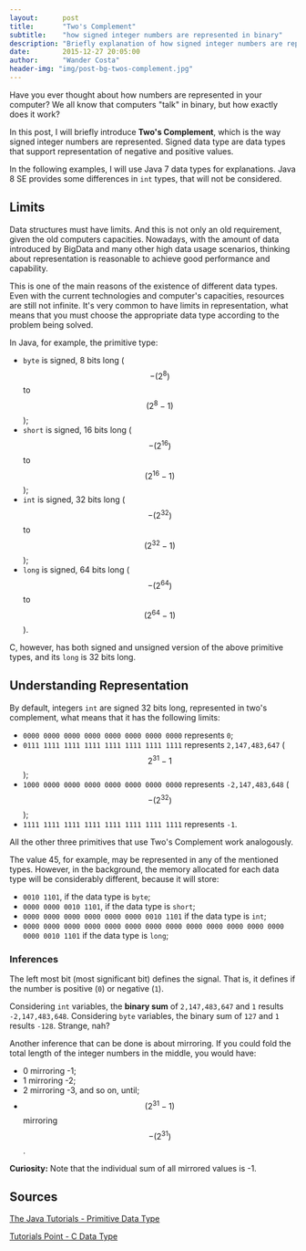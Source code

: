 ```yaml
---
layout:      post
title:       "Two's Complement"
subtitle:    "how signed integer numbers are represented in binary"
description: "Briefly explanation of how signed integer numbers are represented in binary."
date:        2015-12-27 20:05:00
author:      "Wander Costa"
header-img: "img/post-bg-twos-complement.jpg"
---
```


Have you ever thought about how numbers are represented in your computer? We all know that computers "talk" in binary, but how exactly does it work?

In this post, I will briefly introduce **Two's Complement**, which is the way signed integer numbers are represented. Signed data type are data types that support representation of negative and positive values.

In the following examples, I will use Java 7 data types for explanations. Java 8 SE provides some differences in `int` types, that will not be considered.

## Limits

Data structures must have limits. And this is not only an old requirement, given the old computers capacities. Nowadays, with the amount of data introduced by BigData and many other high data usage scenarios, thinking about representation is reasonable to achieve good performance and capability.

This is one of the main reasons of the existence of different data types. Even with the current technologies and computer's capacities, resources are still not infinite. It's very common to have limits in representation, what means that you must choose the appropriate data type according to the problem being solved.

In Java, for example, the primitive type:

* `byte` is signed, 8 bits long ($$ -(2^{8}) $$ to $$ (2^{8} - 1) $$);
* `short` is signed, 16 bits long ($$ -(2^{16}) $$ to $$ (2^{16} - 1) $$);
* `int` is signed, 32 bits long ($$ -(2^{32}) $$ to $$ (2^{32} - 1) $$);
* `long` is signed, 64 bits long ($$ -(2^{64}) $$ to $$ (2^{64} - 1) $$).

C, however, has both signed and unsigned version of the above primitive types, and its `long` is 32 bits long.

## Understanding Representation

By default, integers `int` are signed 32 bits long, represented in two's complement, what means that it has the following limits:

* `0000 0000 0000 0000 0000 0000 0000 0000` represents `0`;
* `0111 1111 1111 1111 1111 1111 1111 1111` represents `2,147,483,647` ($$ 2^{31}-1 $$);
* `1000 0000 0000 0000 0000 0000 0000 0000` represents `-2,147,483,648` ($$ - (2^{32}) $$);
* `1111 1111 1111 1111 1111 1111 1111 1111` represents `-1`.

All the other three primitives that use Two's Complement work analogously.

The value 45, for example, may be represented in any of the mentioned types. However, in the background, the memory allocated for each data type  will be considerably different, because it will store:

* `0010 1101`, if the data type is `byte`;
* `0000 0000 0010 1101`, if the data type is `short`;
* `0000 0000 0000 0000 0000 0000 0010 1101` if the data type is `int`;
* `0000 0000 0000 0000 0000 0000 0000 0000 0000 0000 0000 0000 0000 0000 0010 1101` if the data type is `long`;

### Inferences

The left most bit (most significant bit) defines the signal. That is, it defines if the number is positive (`0`) or negative (`1`).

Considering `int` variables, the **binary sum** of `2,147,483,647` and `1` results `-2,147,483,648`. Considering `byte` variables, the binary sum of `127` and `1` results `-128`. Strange, nah?

Another inference that can be done is about mirroring. If you could fold the total length of the integer numbers in the middle, you would have:

* 0 mirroring -1;
* 1 mirroring -2;
* 2 mirroring -3, and so on, until;
* $$ (2^{31} - 1) $$ mirroring $$ - (2^{31}) $$.

**Curiosity:** Note that the individual sum of all mirrored values is -1.

## Sources

[The Java Tutorials - Primitive Data Type](https://docs.oracle.com/javase/tutorial/java/nutsandbolts/datatypes.html)

[Tutorials Point - C Data Type](http://www.tutorialspoint.com/cprogramming/c_data_types.htm)
